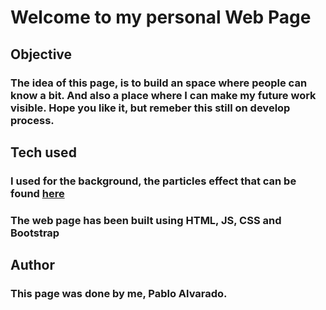 # Welcome to my personal Web Page

## Objective
### The idea of this page, is to build an space where people can know a bit. And also a place where I can make my future work visible. Hope you like it, but remeber this still on develop process.

## Tech used
### I used for the background, the particles effect that can be found [here](https://github.com/VincentGarreau/particles.js/)
### The web page has been built using HTML, JS, CSS and Bootstrap

## Author
###  This page was done by me, Pablo Alvarado.




